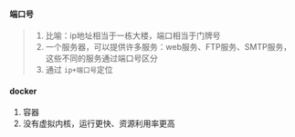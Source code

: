 #### 端口号
> 1. 比喻：ip地址相当于一栋大楼，端口相当于门牌号
> 2. 一个服务器，可以提供许多服务：web服务、FTP服务、SMTP服务，这些不同的服务通过端口号区分
> 3. 通过 `ip+端口号`定位

#### docker
1. 容器
2. 没有虚拟内核，运行更快、资源利用率更高